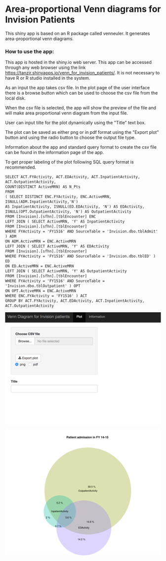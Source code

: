 # Area-proportional Venn diagrams for Invision Patients


This shiny app is based on an R package called venneuler. It generates area-proportional venn diagrams.

### How to use the app:
This app is hosted in the shiny.io web server. This app can be accessed through any web browser using the link <https://tanzir.shinyapps.io/venn_for_invision_patients/>. It is not necessary to have R or R studio installed in the system.

As an input the app takes csv file. In the plot page of the user interface there is a browse button which can be used to choose the csv file from the local disk.


When the csv file is selected, the app will show the preview of the file and will make area proportional venn diagram from the input file.

User can input tilte for the plot dynamically using the "Title" text box.

The plot can be saved as either png or in pdf format using the "Export plot" button and using the radio button to choose the output file type.

Information about the app and standard query format to create the csv file can be found in the information page of the app.

To get proper labeling of the plot following SQL query format is recommended.



```{}
SELECT ACT.FYActivity, ACT.EDActivity, ACT.InpatientActivity, ACT.OutpatientActivity,
COUNT(DISTINCT ActiveMRN) AS N_Pts 
FROM
( SELECT DISTINCT ENC.FYActivity, ENC.ActiveMRN, ISNULL(ADM.InpatientActivity,'N')
AS InpatientActivity, ISNULL(ED.EDActivity, 'N') AS EDActivity,
ISNULL(OPT.OutpatientActivity, 'N') AS OutpatientActivity 
FROM [Invision].[sfhn].[tblEncounter] ENC 
LEFT JOIN ( SELECT ActiveMRN, 'Y' AS InpatientActivity 
FROM [Invision].[sfhn].[tblEncounter] 
WHERE FYActivity = 'FY1516' AND SourceTable = 'Invision.dbo.tblAdmit' ) ADM 
ON ADM.ActiveMRN = ENC.ActiveMRN 
LEFT JOIN ( SELECT ActiveMRN, 'Y' AS EDActivity 
FROM [Invision].[sfhn].[tblEncounter] 
WHERE FYActivity = 'FY1516' AND SourceTable = 'Invision.dbo.tblED' ) ED 
ON ED.ActiveMRN = ENC.ActiveMRN 
LEFT JOIN ( SELECT ActiveMRN, 'Y' AS OutpatientActivity 
FROM [Invision].[sfhn].[tblEncounter] 
WHERE FYActivity = 'FY1516' AND SourceTable = 'Invision.dbo.tblOutpatient' ) OPT 
ON OPT.ActiveMRN = ENC.ActiveMRN 
WHERE ENC.FYActivity = 'FY1516' ) ACT 
GROUP BY ACT.FYActivity, ACT.EDActivity, ACT.InpatientActivity, ACT.OutpatientActivity
```

![](/ui1.png)


![](ui2.png)
